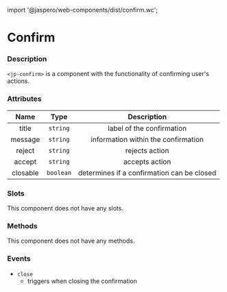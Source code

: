 import '@jaspero/web-components/dist/confirm.wc';

# Confirm

### Description

`<jp-confirm>` is a component with the functionality of confirming user's actions.

### Attributes

| **Name** | **Type** | **Description** |
| :----: | :----: | :---: |
| title |`string` | label of the confirmation |
| message | `string` | information within the confirmation |
| reject | `string` | rejects action |
| accept | `string` | accepts action |
| closable | `boolean` | determines if a confirmation can be closed |

### Slots

This component does not have any slots.


### Methods

This component does not have any methods.


### Events

- `close`
   - triggers when closing the confirmation
